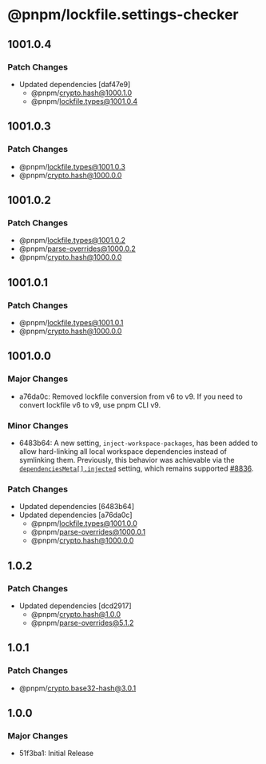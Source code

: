 # @pnpm/lockfile.settings-checker

## 1001.0.4

### Patch Changes

- Updated dependencies [daf47e9]
  - @pnpm/crypto.hash@1000.1.0
  - @pnpm/lockfile.types@1001.0.4

## 1001.0.3

### Patch Changes

- @pnpm/lockfile.types@1001.0.3
- @pnpm/crypto.hash@1000.0.0

## 1001.0.2

### Patch Changes

- @pnpm/lockfile.types@1001.0.2
- @pnpm/parse-overrides@1000.0.2
- @pnpm/crypto.hash@1000.0.0

## 1001.0.1

### Patch Changes

- @pnpm/lockfile.types@1001.0.1
- @pnpm/crypto.hash@1000.0.0

## 1001.0.0

### Major Changes

- a76da0c: Removed lockfile conversion from v6 to v9. If you need to convert lockfile v6 to v9, use pnpm CLI v9.

### Minor Changes

- 6483b64: A new setting, `inject-workspace-packages`, has been added to allow hard-linking all local workspace dependencies instead of symlinking them. Previously, this behavior was achievable via the [`dependenciesMeta[].injected`](https://pnpm.io/package_json#dependenciesmetainjected) setting, which remains supported [#8836](https://github.com/pnpm/pnpm/pull/8836).

### Patch Changes

- Updated dependencies [6483b64]
- Updated dependencies [a76da0c]
  - @pnpm/lockfile.types@1001.0.0
  - @pnpm/parse-overrides@1000.0.1
  - @pnpm/crypto.hash@1000.0.0

## 1.0.2

### Patch Changes

- Updated dependencies [dcd2917]
  - @pnpm/crypto.hash@1.0.0
  - @pnpm/parse-overrides@5.1.2

## 1.0.1

### Patch Changes

- @pnpm/crypto.base32-hash@3.0.1

## 1.0.0

### Major Changes

- 51f3ba1: Initial Release
